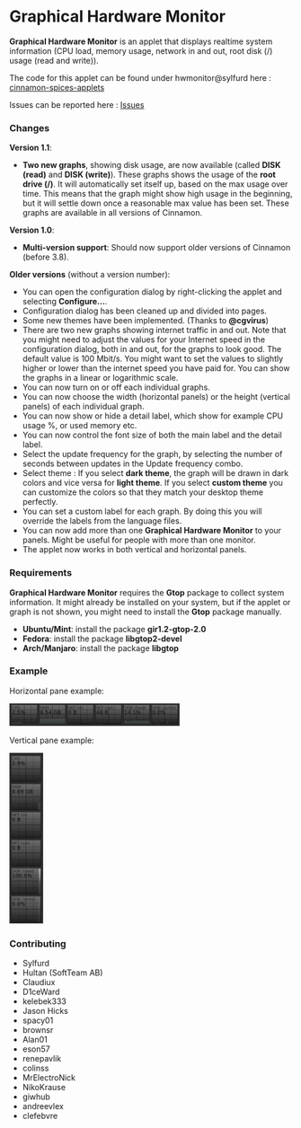 Graphical Hardware Monitor
==========================

**Graphical Hardware Monitor** is an applet that displays realtime system information (CPU load, memory usage, network in and out, root disk (/) usage (read and write)).

The code for this applet can be found under hwmonitor@sylfurd here : [cinnamon-spices-applets](https://github.com/linuxmint/cinnamon-spices-applets/)

Issues can be reported here : [Issues](https://github.com/linuxmint/cinnamon-spices-applets/issues?q=is%3Aissue+hwmonitor+user%3Asylfurd+is%3Aopen)

### Changes

**Version 1.1**:
 * **Two new graphs**, showing disk usage, are now available (called **DISK (read)** and **DISK (write)**). These graphs shows the usage of the **root drive (/)**. It will automatically set itself up, based on the max usage over time. This means that the graph might show high usage in the beginning, but it will settle down once a reasonable max value has been set. These graphs are available in all versions of Cinnamon.

**Version 1.0**:
 * **Multi-version support**: Should now support older versions of Cinnamon (before 3.8).

**Older versions** (without a version number):
 * You can open the configuration dialog by right-clicking the applet and selecting **Configure...**.
 * Configuration dialog has been cleaned up and divided into pages.
 * Some new themes have been implemented. (Thanks to **@cgvirus**)
 * There are two new graphs showing internet traffic in and out. Note that you might need to adjust the values for your Internet speed in the configuration dialog, both in and out, for the graphs to look good. The default value is 100 Mbit/s. You might want to set the values to slightly higher or lower than the internet speed you have paid for. You can show the graphs in a linear or logarithmic scale.
 * You can now turn on or off each individual graphs.
 * You can now choose the width (horizontal panels) or the height (vertical panels) of each individual graph.
 * You can now show or hide a detail label, which show for example CPU usage %, or used memory etc.
 * You can now control the font size of both the main label and the detail label.
 * Select the update frequency for the graph, by selecting the number of seconds between updates in the Update frequency combo.
 * Select theme : If you select **dark theme**, the graph will be drawn in dark colors and vice versa for **light theme**. If you select **custom theme** you can customize the colors so that they match your desktop theme perfectly.
 * You can set a custom label for each graph. By doing this you will override the labels from the language files.
 * You can now add more than one **Graphical Hardware Monitor** to your panels. Might be useful for people with more than one monitor.
 * The applet now works in both vertical and horizontal panels.

### Requirements

**Graphical Hardware Monitor** requires the **Gtop** package to collect system information. It might already be installed on your system, but if the applet or graph is not shown, you might need to install the **Gtop** package manually.

* **Ubuntu/Mint**: install the package **gir1.2-gtop-2.0**
* **Fedora**: install the package **libgtop2-devel**
* **Arch/Manjaro**: install the package **libgtop**

### Example

Horizontal pane example:

![screenshot](https://raw.githubusercontent.com/linuxmint/cinnamon-spices-applets/master/hwmonitor%40sylfurd/horizontal.png)

Vertical pane example:

![screenshot](https://raw.githubusercontent.com/linuxmint/cinnamon-spices-applets/master/hwmonitor%40sylfurd/vertical.png)

### Contributing

*  Sylfurd
*  Hultan (SoftTeam AB)
*  Claudiux
*  D1ceWard
*  kelebek333
*  Jason Hicks
*  spacy01
*  brownsr
*  Alan01
*  eson57
*  renepavlik
*  colinss
*  MrElectroNick
*  NikoKrause
*  giwhub
*  andreevlex
*  clefebvre
